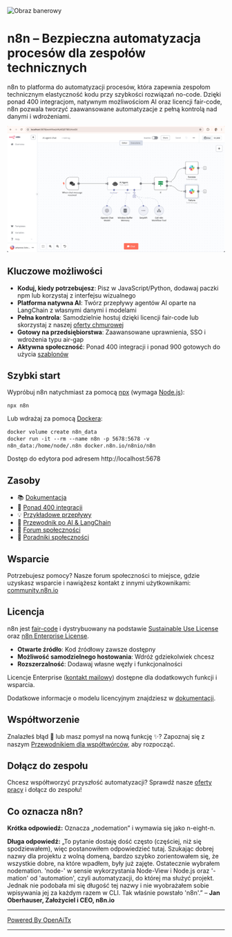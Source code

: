 ![Obraz banerowy](https://user-images.githubusercontent.com/10284570/173569848-c624317f-42b1-45a6-ab09-f0ea3c247648.png)

# n8n – Bezpieczna automatyzacja procesów dla zespołów technicznych

n8n to platforma do automatyzacji procesów, która zapewnia zespołom technicznym elastyczność kodu przy szybkości rozwiązań no-code. Dzięki ponad 400 integracjom, natywnym możliwościom AI oraz licencji fair-code, n8n pozwala tworzyć zaawansowane automatyzacje z pełną kontrolą nad danymi i wdrożeniami.

![n8n.io - Zrzut ekranu](https://raw.githubusercontent.com/n8n-io/n8n/master/assets/n8n-screenshot-readme.png)

## Kluczowe możliwości

- **Koduj, kiedy potrzebujesz**: Pisz w JavaScript/Python, dodawaj paczki npm lub korzystaj z interfejsu wizualnego
- **Platforma natywna AI**: Twórz przepływy agentów AI oparte na LangChain z własnymi danymi i modelami
- **Pełna kontrola**: Samodzielnie hostuj dzięki licencji fair-code lub skorzystaj z naszej [oferty chmurowej](https://app.n8n.cloud/login)
- **Gotowy na przedsiębiorstwa**: Zaawansowane uprawnienia, SSO i wdrożenia typu air-gap
- **Aktywna społeczność**: Ponad 400 integracji i ponad 900 gotowych do użycia [szablonów](https://n8n.io/workflows)

## Szybki start

Wypróbuj n8n natychmiast za pomocą [npx](https://docs.n8n.io/hosting/installation/npm/) (wymaga [Node.js](https://nodejs.org/en/)):

```
npx n8n
```

Lub wdrażaj za pomocą [Dockera](https://docs.n8n.io/hosting/installation/docker/):

```
docker volume create n8n_data
docker run -it --rm --name n8n -p 5678:5678 -v n8n_data:/home/node/.n8n docker.n8n.io/n8nio/n8n
```

Dostęp do edytora pod adresem http://localhost:5678

## Zasoby

- 📚 [Dokumentacja](https://docs.n8n.io)
- 🔧 [Ponad 400 integracji](https://n8n.io/integrations)
- 💡 [Przykładowe przepływy](https://n8n.io/workflows)
- 🤖 [Przewodnik po AI & LangChain](https://docs.n8n.io/langchain/)
- 👥 [Forum społeczności](https://community.n8n.io)
- 📖 [Poradniki społeczności](https://community.n8n.io/c/tutorials/28)

## Wsparcie

Potrzebujesz pomocy? Nasze forum społeczności to miejsce, gdzie uzyskasz wsparcie i nawiążesz kontakt z innymi użytkownikami:
[community.n8n.io](https://community.n8n.io)

## Licencja

n8n jest [fair-code](https://faircode.io) i dystrybuowany na podstawie [Sustainable Use License](https://github.com/n8n-io/n8n/blob/master/LICENSE.md) oraz [n8n Enterprise License](https://github.com/n8n-io/n8n/blob/master/LICENSE_EE.md).

- **Otwarte źródło**: Kod źródłowy zawsze dostępny
- **Możliwość samodzielnego hostowania**: Wdróż gdziekolwiek chcesz
- **Rozszerzalność**: Dodawaj własne węzły i funkcjonalności

Licencje Enterprise ([kontakt mailowy](mailto:license@n8n.io)) dostępne dla dodatkowych funkcji i wsparcia.

Dodatkowe informacje o modelu licencyjnym znajdziesz w [dokumentacji](https://docs.n8n.io/reference/license/).

## Współtworzenie

Znalazłeś błąd 🐛 lub masz pomysł na nową funkcję ✨? Zapoznaj się z naszym [Przewodnikiem dla współtwórców](https://github.com/n8n-io/n8n/blob/master/CONTRIBUTING.md), aby rozpocząć.

## Dołącz do zespołu

Chcesz współtworzyć przyszłość automatyzacji? Sprawdź nasze [oferty pracy](https://n8n.io/careers) i dołącz do zespołu!

## Co oznacza n8n?

**Krótka odpowiedź:** Oznacza „nodemation” i wymawia się jako n-eight-n.

**Długa odpowiedź:** „To pytanie dostaję dość często (częściej, niż się spodziewałem), więc postanowiłem odpowiedzieć tutaj. Szukając dobrej nazwy dla projektu z wolną domeną, bardzo szybko zorientowałem się, że wszystkie dobre, na które wpadłem, były już zajęte. Ostatecznie wybrałem nodemation. 'node-' w sensie wykorzystania Node-View i Node.js oraz '-mation' od 'automation', czyli automatyzacji, do której ma służyć projekt. Jednak nie podobała mi się długość tej nazwy i nie wyobrażałem sobie wpisywania jej za każdym razem w CLI. Tak właśnie powstało 'n8n'.” – **Jan Oberhauser, Założyciel i CEO, n8n.io**


---


[Powered By OpenAiTx](https://github.com/OpenAiTx/OpenAiTx)


---